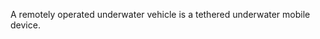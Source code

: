 <!--t Remote Occupied Vehicle (ROV) t-->
<!--d  d-->

A remotely operated underwater vehicle is a tethered underwater mobile device. 